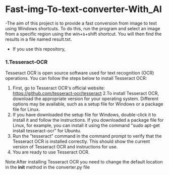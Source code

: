 # Fast-img-To-text-converter-With_AI
-The aim of this project is to provide a fast conversion from image to text using Windows shortcuts.
To do this, run the program and select an image from a specific region using the win+s+shift shortcut.
You will then find the results in a file named result.txt.
- If you use this repository, 
### 1.Tesseract-OCR
Tesseract OCR is open source software used for text recognition (OCR) operations. You can follow the steps below to install Tesseract OCR:

1. First, go to Tesseract OCR's official website: https://github.com/tesseract-ocr/tesseract
2.To install Tesseract OCR, download the appropriate version for your operating system. Different options may be available, such as a setup file for Windows or a package file for Linux.
3. If you have downloaded the setup file for Windows, double-click it to install it and follow the instructions. If you downloaded a package file for Linux, for example, you can install it using the command "sudo apt-get install tesseract-ocr" for Ubuntu.
4. Run the "tesseract" command in the command prompt to verify that the Tesseract OCR is installed correctly. This should show the current version of Tesseract OCR and instructions for use.
5. You are ready to use Tesseract OCR.

Note:After installing Tesseract OCR you need to change the default location in the __init__ method in the converter.py file

